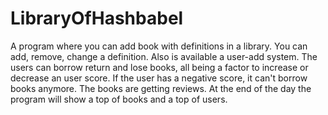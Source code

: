 # LibraryOfHashbabel
A program where you can add book with definitions in a library. You can add, remove, change a definition. Also is available a user-add system. The users can borrow return and lose books, all being a factor to increase or decrease an user score. If the user has a negative score, it can't borrow books anymore. The books are getting reviews. At the end of the day the program will show a top of books and a top of users.
